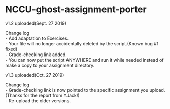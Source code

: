 # NCCU-ghost-assignment-porter

v1.2 uploaded(Sept. 27 2019)  
  
Change log  
    - Add adaptation to Exercises.  
    - Your file will no longer accidentally deleted by the script.(Known bug #1 fixed)  
    - Grade-checking link added.  
    - You can now put the script ANYWHERE and run it while needed instead of make a copy to your assignment directory.  
  
v1.3 uploaded(Oct. 27 2019)  
  
Change log  
	- Grade-checking link is now pointed to the specific assignment you upload.(Thanks for the report from YJack!)  
	- Re-upload the older versions.  
